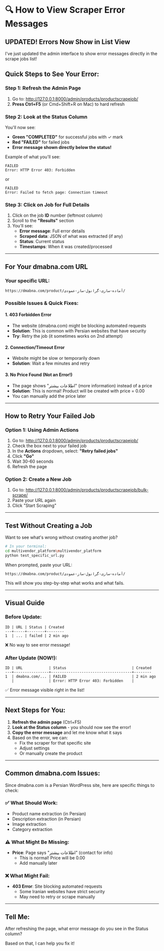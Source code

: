 # 🔍 How to View Scraper Error Messages

## UPDATED! Errors Now Show in List View

I've just updated the admin interface to show error messages directly in the scrape jobs list!

## Quick Steps to See Your Error:

### Step 1: Refresh the Admin Page
1. Go to: http://127.0.0.1:8000/admin/products/productscrapejob/
2. **Press Ctrl+F5** (or Cmd+Shift+R on Mac) to hard refresh

### Step 2: Look at the Status Column
You'll now see:
- **Green "COMPLETED"** for successful jobs with ✓ mark
- **Red "FAILED"** for failed jobs
- **Error message shown directly below the status!**

Example of what you'll see:
```
FAILED
Error: HTTP Error 403: Forbidden
```

or

```
FAILED
Error: Failed to fetch page: Connection timeout
```

### Step 3: Click on Job for Full Details
1. Click on the job **ID** number (leftmost column)
2. Scroll to the **"Results"** section
3. You'll see:
   - **Error message**: Full error details
   - **Scraped data**: JSON of what was extracted (if any)
   - **Status**: Current status
   - **Timestamps**: When it was created/processed

---

## For Your dmabna.com URL

### Your specific URL:
```
https://dmabna.com/product/آماده-سازی-گرانول-ساز-عمودی/
```

### Possible Issues & Quick Fixes:

#### 1. **403 Forbidden Error**
- The website (dmabna.com) might be blocking automated requests
- **Solution**: This is common with Persian websites that have security
- **Try**: Retry the job (it sometimes works on 2nd attempt)

#### 2. **Connection/Timeout Error**
- Website might be slow or temporarily down
- **Solution**: Wait a few minutes and retry

#### 3. **No Price Found (Not an Error!)**
- The page shows "اطلاعات بیشتر" (more information) instead of a price
- **Solution**: This is normal! Product will be created with price = 0.00
- You can manually add the price later

---

## How to Retry Your Failed Job

### Option 1: Using Admin Actions
1. Go to: http://127.0.0.1:8000/admin/products/productscrapejob/
2. Check the box next to your failed job
3. In the **Actions** dropdown, select: **"Retry failed jobs"**
4. Click **"Go"**
5. Wait 30-60 seconds
6. Refresh the page

### Option 2: Create a New Job
1. Go to: http://127.0.0.1:8000/admin/products/productscrapejob/bulk-scrape/
2. Paste your URL again
3. Click "Start Scraping"

---

## Test Without Creating a Job

Want to see what's wrong without creating another job?

```bash
# In your terminal:
cd multivendor_platform\multivendor_platform
python test_specific_url.py
```

When prompted, paste your URL:
```
https://dmabna.com/product/آماده-سازی-گرانول-ساز-عمودی/
```

This will show you step-by-step what works and what fails.

---

## Visual Guide

### Before Update:
```
ID | URL | Status | Created
---+-----+--------+--------
1  | ... | failed | 2 min ago
```
❌ No way to see error message!

### After Update (NOW!):
```
ID | URL            | Status                              | Created
---+----------------+-------------------------------------+--------
1  | dmabna.com/... | FAILED                              | 2 min ago
   |                | Error: HTTP Error 403: Forbidden    |
```
✅ Error message visible right in the list!

---

## Next Steps for You:

1. **Refresh the admin page** (Ctrl+F5)
2. **Look at the Status column** - you should now see the error!
3. **Copy the error message** and let me know what it says
4. Based on the error, we can:
   - Fix the scraper for that specific site
   - Adjust settings
   - Or manually create the product

---

## Common dmabna.com Issues:

Since dmabna.com is a Persian WordPress site, here are specific things to check:

### ✅ What Should Work:
- Product name extraction (in Persian)
- Description extraction (in Persian)
- Image extraction
- Category extraction

### ⚠️ What Might Be Missing:
- **Price**: Page says "اطلاعات بیشتر" (contact for info)
  - This is normal! Price will be 0.00
  - Add manually later
  
### ❌ What Might Fail:
- **403 Error**: Site blocking automated requests
  - Some Iranian websites have strict security
  - May need to retry or scrape manually

---

## Tell Me:

After refreshing the page, what error message do you see in the Status column?

Based on that, I can help you fix it!

